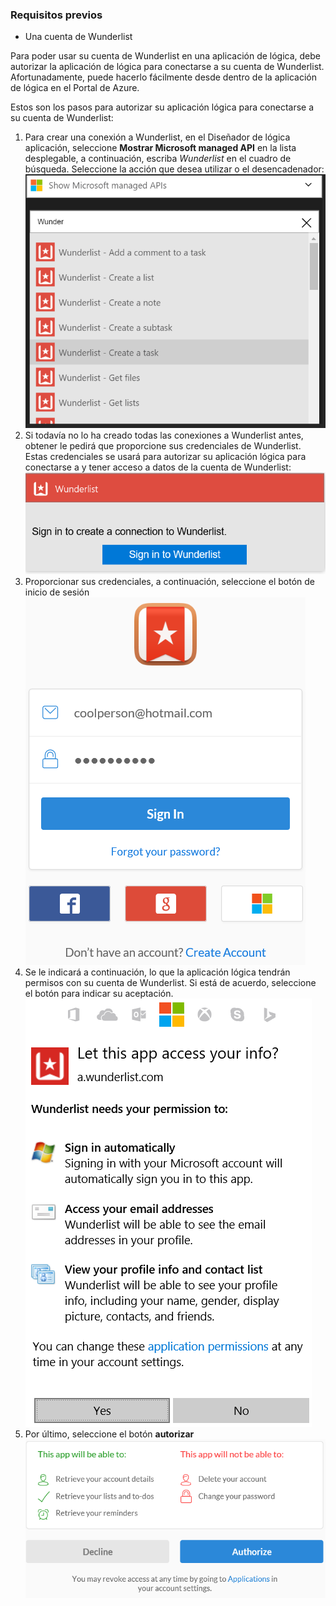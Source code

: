 ### <a name="prerequisites"></a>Requisitos previos
- Una cuenta de Wunderlist  

Para poder usar su cuenta de Wunderlist en una aplicación de lógica, debe autorizar la aplicación de lógica para conectarse a su cuenta de Wunderlist. Afortunadamente, puede hacerlo fácilmente desde dentro de la aplicación de lógica en el Portal de Azure. 

Estos son los pasos para autorizar su aplicación lógica para conectarse a su cuenta de Wunderlist:


1. Para crear una conexión a Wunderlist, en el Diseñador de lógica aplicación, seleccione **Mostrar Microsoft managed API** en la lista desplegable, a continuación, escriba *Wunderlist* en el cuadro de búsqueda. Seleccione la acción que desea utilizar o el desencadenador:  
  ![](./media/connectors-create-api-wunderlist/wunderlist-0.png)
2. Si todavía no lo ha creado todas las conexiones a Wunderlist antes, obtener le pedirá que proporcione sus credenciales de Wunderlist. Estas credenciales se usará para autorizar su aplicación lógica para conectarse a y tener acceso a datos de la cuenta de Wunderlist:   
  ![](./media/connectors-create-api-wunderlist/wunderlist-1.png)  
2. Proporcionar sus credenciales, a continuación, seleccione el botón de inicio de sesión  
  ![](./media/connectors-create-api-wunderlist/wunderlist-2.png)  
3. Se le indicará a continuación, lo que la aplicación lógica tendrán permisos con su cuenta de Wunderlist. Si está de acuerdo, seleccione el botón para indicar su aceptación. 
  ![](./media/connectors-create-api-wunderlist/wunderlist-4.png)  
4. Por último, seleccione el botón **autorizar**  
  ![](./media/connectors-create-api-wunderlist/wunderlist-5.png)  





